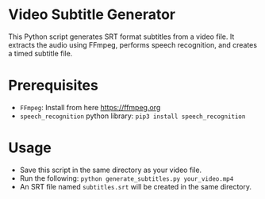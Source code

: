 
# Video Subtitle Generator
This Python script generates SRT format subtitles from a video file. It extracts the audio using FFmpeg, performs speech recognition, and creates a timed subtitle file.

# Prerequisites
- `FFmpeg`: Install from here https://ffmpeg.org
- `speech_recognition` python library: ```pip3 install speech_recognition```

# Usage
- Save this script in the same directory as your video file.
- Run the following: ```python generate_subtitles.py your_video.mp4```
- An SRT file named `subtitles.srt` will be created in the same directory.
